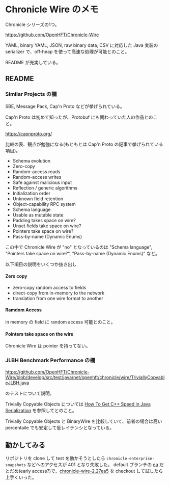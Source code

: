 # Chronicle Wire のメモ

Chronicle シリーズの1つ。

https://github.com/OpenHFT/Chronicle-Wire

YAML, binary YAML, JSON, raw binary data, CSV に対応した Java 実装の serializer で、off-heap を使って高速な処理が可能とのこと。

README が充実している。

## README

### Similar Projects の欄

SBE, Message Pack, Cap'n Proto などが挙げられている。

Cap'n Proto は初めて知ったが、Protobuf にも関わっていた人の作品とのこと。

https://capnproto.org/

比較の表、観点が勉強になる(もともとは Cap'n Proto の記事で挙げられている項目)。

- Schema evolution
- Zero-copy
- Random-access reads
- Random-access writes
- Safe against malicious input
- Reflection / generic algorithms 
- Initialization order
- Unknown field retention
- Object-capability RPC system
- Schema language
- Usable as mutable state
- Padding takes space on wire?
- Unset fields take space on wire?
- Pointers take space on wire?
- Pass-by-name (Dynamic Enums)

この中で Chronicle Wire が "no" となっているのは "Schema language", "Pointers take space on wire?", "Pass-by-name (Dynamic Enums)" など。

以下項目の説明をいくつか抜き出し

#### Zero copy

- zero-copy random access to fields
- direct-copy from in-memory to the network
- translation from one wire format to another

#### Ramdom Access

in memory の field に random access 可能とのこと。

#### Pointers take space on the wire

Chronicle Wire は pointer を持ってない。

### JLBH Benchmark Performance の欄

https://github.com/OpenHFT/Chronicle-Wire/blob/develop/src/test/java/net/openhft/chronicle/wire/TriviallyCopyableJLBH.java

のテストについて説明。

Trivially Copyable Objects については [How To Get C++ Speed in Java Serialization](https://dzone.com/articles/how-to-get-c-speed-in-java-serialisation) を参照してとのこと。

Trivially Copyable Objects と BinaryWire を比較していて、前者の場合は高い percentaile でも安定して低レイテンシとなっている。

## 動かしてみる

リポジトリを clone して test を動かそうとしたら `chronicle-enterprise-snapshots` などへのアクセスが 401 となり失敗した。
default ブランチの [ea](https://github.com/OpenHFT/Chronicle-Wire/tree/ea) だとだめ(early access?)で、[chronicle-wire-2.27ea5](https://github.com/OpenHFT/Chronicle-Wire/tree/chronicle-wire-2.27ea5) を checkout して試したら上手くいった。


